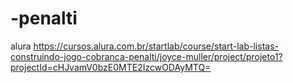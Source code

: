 # -penalti
alura
https://cursos.alura.com.br/startlab/course/start-lab-listas-construindo-jogo-cobranca-penalti/joyce-muller/project/projeto1?projectId=cHJvamV0bzE0MTE2IzcwODAyMTQ=

